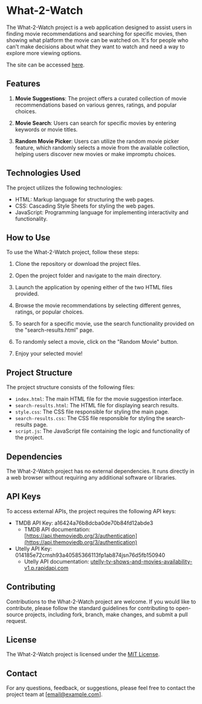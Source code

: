# What-2-Watch

The What-2-Watch project is a web application designed to assist users in finding movie recommendations and searching for specific movies, then showing what platform the movie can be watched on. It's for people who can't make decisions about what they want to watch and need a way to explore more viewing options.

The site can be accessed [here](https://jonesmatr.github.io/What-2-Watch/).

## Features

1. **Movie Suggestions**: The project offers a curated collection of movie recommendations based on various genres, ratings, and popular choices.

2. **Movie Search**: Users can search for specific movies by entering keywords or movie titles.

3. **Random Movie Picker**: Users can utilize the random movie picker feature, which randomly selects a movie from the available collection, helping users discover new movies or make impromptu choices.

## Technologies Used

The project utilizes the following technologies:

- HTML: Markup language for structuring the web pages.
- CSS: Cascading Style Sheets for styling the web pages.
- JavaScript: Programming language for implementing interactivity and functionality.

## How to Use

To use the What-2-Watch project, follow these steps:

1. Clone the repository or download the project files.

2. Open the project folder and navigate to the main directory.

3. Launch the application by opening either of the two HTML files provided.

4. Browse the movie recommendations by selecting different genres, ratings, or popular choices.

5. To search for a specific movie, use the search functionality provided on the "search-results.html" page.

6. To randomly select a movie, click on the "Random Movie" button.

7. Enjoy your selected movie!

## Project Structure

The project structure consists of the following files:

- `index.html`: The main HTML file for the movie suggestion interface.
- `search-results.html`: The HTML file for displaying search results.
- `style.css`: The CSS file responsible for styling the main page.
- `search-results.css`: The CSS file responsible for styling the search-results page.
- `script.js`: The JavaScript file containing the logic and functionality of the project.

## Dependencies

The What-2-Watch project has no external dependencies. It runs directly in a web browser without requiring any additional software or libraries.

## API Keys

To access external APIs, the project requires the following API keys:

- TMDB API Key: a16424a76b8dcba0de70b84fd12abde3
  - TMDB API documentation: [https://api.themoviedb.org/3/authentication](https://api.themoviedb.org/3/authentication)
- Utelly API Key: 014185e72cmsh93a40585366113fp1ab874jsn76d5fb150940
  - Utelly API documentation: [utelly-tv-shows-and-movies-availability-v1.p.rapidapi.com](utelly-tv-shows-and-movies-availability-v1.p.rapidapi.com)

## Contributing

Contributions to the What-2-Watch project are welcome. If you would like to contribute, please follow the standard guidelines for contributing to open-source projects, including fork, branch, make changes, and submit a pull request.

## License

The What-2-Watch project is licensed under the [MIT License](LICENSE).

## Contact

For any questions, feedback, or suggestions, please feel free to contact the project team at [email@example.com].
